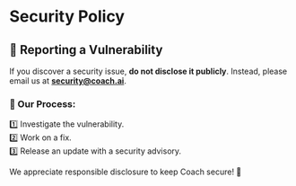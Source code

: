# Security Policy

## 🔐 Reporting a Vulnerability

If you discover a security issue, **do not disclose it publicly**. Instead, please email us at **security@coach.ai**.

### 📌 Our Process:

1️⃣ Investigate the vulnerability.  
2️⃣ Work on a fix.  
3️⃣ Release an update with a security advisory.

We appreciate responsible disclosure to keep Coach secure! 🚀
